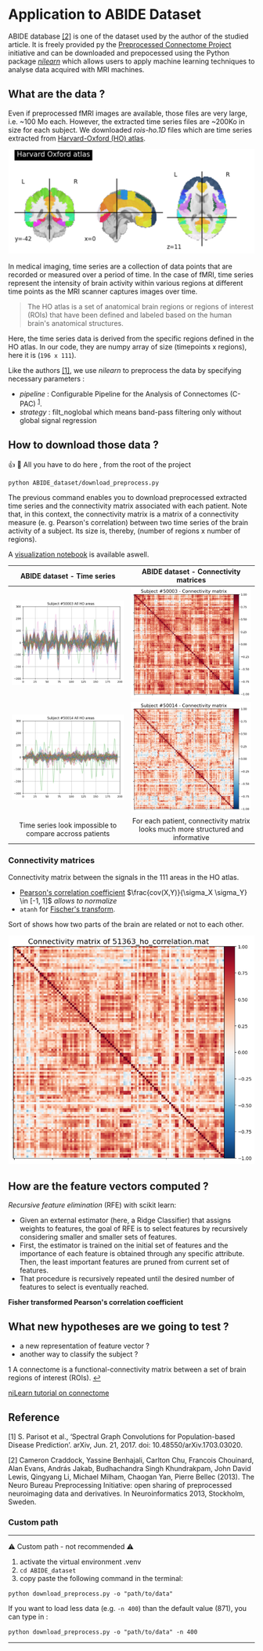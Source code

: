 # Application to ABIDE Dataset

ABIDE  database [[2]](#2) is one of the dataset used by the author of the studied article. It is freely provided py the [Preprocessed Connectome Project](http://preprocessed-connectomes-project.org/abide/) initiative and can be downloaded and prepocessed using the Python package [*nilearn*](https://nilearn.github.io/dev/introduction.html#what-is-nilearn) which allows users to apply machine learning techniques to analyse data acquired with MRI machines. 


## What are the data ?
Even if preprocessed fMRI images are available, those files are very large, i.e. ~100 Mo each. However, the extracted time series files are ~200Ko in size for each subject. We downloaded *rois-ho.1D* files which are time series extracted from [Harvard-Oxford (HO) atlas](https://nilearn.github.io/dev/auto_examples/01_plotting/plot_atlas.html#visualizing-the-harvard-oxford-atlas). 


![](/ABIDE_dataset/figures/HO_atlas.png)

In medical imaging, time series are a collection of data points that are recorded or measured over a period of time. In the case of fMRI, time series represent the intensity of brain activity within various regions at different time points as the MRI scanner captures images over time.
> The HO atlas is a set of anatomical brain regions or regions of interest (ROIs) that have been defined and labeled based on the human brain's anatomical structures.

Here, the time series data is derived from the specific regions defined in the HO atlas. In our code, they are numpy array of size (timepoints x regions), here it is (`196 x 111`).


Like the authors [[1]](#1), we use *nilearn* to preprocess the data by specifying necessary parameters :
- *pipeline* : Configurable Pipeline for the Analysis of Connectomes (C-PAC) <sup id="s1">[1](#f1)</sup>. 
- *strategy* : filt_noglobal which means band-pass filtering only without global signal regression

## How to download those data ?

:+1: :rocket: All you have to do here , from the root of the project
```
python ABIDE_dataset/download_preprocess.py
```

The previous command enables you to download preprocessed extracted time series and the connectivity matrix associated with each patient. Note that, in this context, the connectivity matrix is a matrix of a connectivity measure (e. g. Pearson's correlation) between two time series of the brain activity of a subject. Its size is, thereby, (number of regions x number of regions).

A [visualization notebook](/ABIDE_dataset/visualize_data.ipynb) is available aswell.

| ABIDE dataset - Time series | ABIDE dataset - Connectivity matrices |
|:-----: |:-----:|
| ![time_series](/ABIDE_dataset/figures/separate_time_series.png) | ![connectivity_matrix](/ABIDE_dataset/figures/connectivity_matrix.png) |
| ![time_series](/ABIDE_dataset/figures/separate_time_series_other.png) | ![connectivity_matrix](/ABIDE_dataset/figures/connectivity_matrix_other.png) |
| Time series look impossible to compare accross patients| For each patient, connectivity matrix looks much more structured and informative|

### Connectivity matrices

Connectivity matrix between the signals in the 111 areas in the HO atlas.

- [Pearson's correlation coefficient](https://en.wikipedia.org/wiki/Pearson_correlation_coefficient) $\frac{cov(X,Y)}{\sigma_X \sigma_Y} \in [-1, 1]$  *allows to normalize*
- `atanh` for [Fischer's transform](https://en.wikipedia.org/wiki/Fisher_transformation).

Sort of shows how two parts of the brain are related or not to each other.

![](/ABIDE_dataset/figures/correlation_matrix.png)

## How are the feature vectors computed ?
*Recursive feature elimination* (RFE) with scikit learn: 
- Given an external estimator (here, a Ridge Classifier) that assigns weights to features, the goal of RFE is to select features by recursively considering smaller and smaller sets of features.
- First, the estimator is trained on the initial set of features and the importance of each feature is obtained through any specific attribute. Then, the least important features are pruned from current set of features. 
- That procedure is recursively repeated until the desired number of features to select is eventually reached.

**Fisher transformed Pearson's correlation coefficient**

## What new hypotheses are we going to test ?

- a new representation of feature vector ?
- another way to classify the subject ?




<a id="f1">1</a> A connectome is a functional-connectivity matrix between a set of brain regions of interest (ROIs). [↩](#s1)



[niLearn tutorial on connectome](https://nilearn.github.io/stable/auto_examples/03_connectivity/plot_inverse_covariance_connectome.html)

## Reference 
<a id="1"> [1] </a> S. Parisot et al., ‘Spectral Graph Convolutions for Population-based Disease Prediction’. arXiv, Jun. 21, 2017. doi: 10.48550/arXiv.1703.03020.

<a id="data"> [2] </a> Cameron Craddock, Yassine Benhajali, Carlton Chu, Francois Chouinard, Alan Evans, András Jakab, Budhachandra Singh Khundrakpam, John David Lewis, Qingyang Li, Michael Milham, Chaogan Yan, Pierre Bellec (2013). The Neuro Bureau Preprocessing Initiative: open sharing of preprocessed neuroimaging data and derivatives. In Neuroinformatics 2013, Stockholm, Sweden.




### Custom path
-----
:warning: Custom path - not recommended :warning: 
1. activate the virtual environment .venv
2. `cd ABIDE_dataset`
3. copy paste the following command in the terminal:

```
python download_preprocess.py -o "path/to/data"
```
If you want to load less data (e.g. `-n 400`) than the default value (871), you can type in :
```
python download_preprocess.py -o "path/to/data" -n 400
```
---